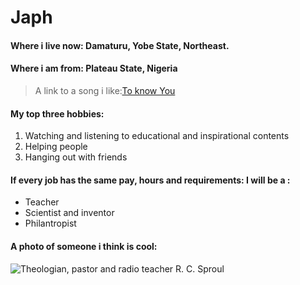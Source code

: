 # Japh

#### Where i live now: Damaturu, Yobe State, Northeast. 

#### Where  i am from: Plateau State, Nigeria

>A link to a song i like:[To know You](https://open.spotify.com/track/1Y0WbYpfITntpFm1k4Cith? "To Know You")

#### My top three hobbies:

1. Watching and listening to educational and inspirational contents
2. Helping people
3. Hanging out with friends 

#### If  every job has the same pay, hours and requirements:  I will be a :
- Teacher
- Scientist and inventor
- Philantropist 

#### A photo of someone i think is cool:

![Theologian, pastor and radio teacher R. C. Sproul](https://upload.wikimedia.org/wikipedia/commons/c/c2/R._C._Sproul_%28cropped%29.jpg)











